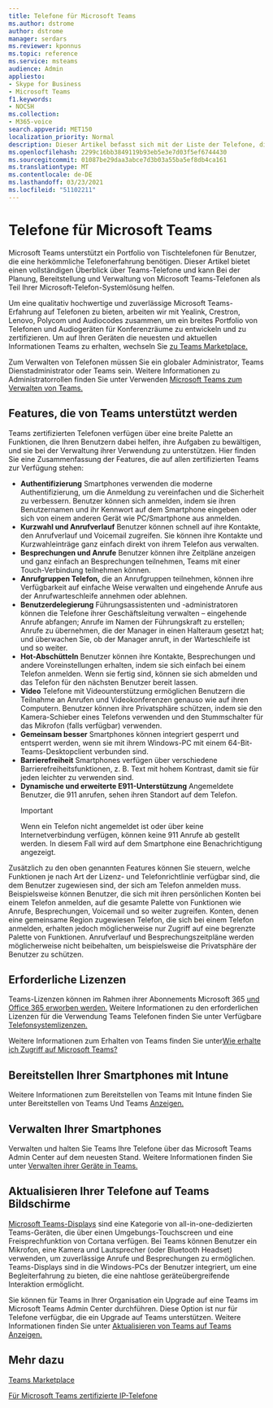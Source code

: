 ```yaml
---
title: Telefone für Microsoft Teams
ms.author: dstrome
author: dstrome
manager: serdars
ms.reviewer: kponnus
ms.topic: reference
ms.service: msteams
audience: Admin
appliesto:
- Skype for Business
- Microsoft Teams
f1.keywords:
- NOCSH
ms.collection:
- M365-voice
search.appverid: MET150
localization_priority: Normal
description: Dieser Artikel befasst sich mit der Liste der Telefone, die für Microsoft Teams zertifiziert sind, und mit den Features, die auf Telefonen unterstützt werden, die für Microsoft Teams.
ms.openlocfilehash: 2299c16bb3849119b93eb5e3e7d03f5ef6744430
ms.sourcegitcommit: 01087be29daa3abce7d3b03a55ba5ef8db4ca161
ms.translationtype: MT
ms.contentlocale: de-DE
ms.lasthandoff: 03/23/2021
ms.locfileid: "51102211"
---
```

# <a name="phones-for-microsoft-teams"></a>Telefone für Microsoft Teams

Microsoft Teams unterstützt ein Portfolio von Tischtelefonen für Benutzer, die eine herkömmliche Telefonerfahrung benötigen. Dieser Artikel bietet einen vollständigen Überblick über Teams-Telefone und kann Bei der Planung, Bereitstellung und Verwaltung von Microsoft Teams-Telefonen als Teil Ihrer Microsoft-Telefon-Systemlösung helfen. 

Um eine qualitativ hochwertige und zuverlässige Microsoft Teams-Erfahrung auf Telefonen zu bieten, arbeiten wir mit Yealink, Crestron, Lenovo, Polycom und Audiocodes zusammen, um ein breites Portfolio von Telefonen und Audiogeräten für Konferenzräume zu entwickeln und zu zertifizieren. Um auf Ihren Geräten die neuesten und aktuellen Informationen Teams zu erhalten, wechseln Sie [zu Teams Marketplace.](https://office.com/teamsdevices)

Zum Verwalten von Telefonen müssen Sie ein globaler Administrator, Teams Dienstadministrator oder Teams sein. Weitere Informationen zu Administratorrollen finden Sie unter Verwenden [Microsoft Teams zum Verwalten von Teams.](../using-admin-roles.md)

## <a name="features-supported-by-teams-phones"></a>Features, die von Teams unterstützt werden

Teams zertifizierten Telefonen verfügen über eine breite Palette an Funktionen, die Ihren Benutzern dabei helfen, ihre Aufgaben zu bewältigen, und sie bei der Verwaltung ihrer Verwendung zu unterstützen. Hier finden Sie eine Zusammenfassung der Features, die auf allen zertifizierten Teams zur Verfügung stehen:

- **Authentifizierung** Smartphones verwenden die moderne Authentifizierung, um die Anmeldung zu vereinfachen und die Sicherheit zu verbessern. Benutzer können sich anmelden, indem sie ihren Benutzernamen und ihr Kennwort auf dem Smartphone eingeben oder sich von einem anderen Gerät wie PC/Smartphone aus anmelden.
- **Kurzwahl und Anrufverlauf** Benutzer können schnell auf ihre Kontakte, den Anrufverlauf und Voicemail zugreifen. Sie können ihre Kontakte und Kurzwahleinträge ganz einfach direkt von ihrem Telefon aus verwalten.
- **Besprechungen und Anrufe** Benutzer können ihre Zeitpläne anzeigen und ganz einfach an Besprechungen teilnehmen, Teams mit einer Touch-Verbindung teilnehmen können.
- **Anrufgruppen Telefon,** die an Anrufgruppen teilnehmen, können ihre Verfügbarkeit auf einfache Weise verwalten und eingehende Anrufe aus der Anrufwarteschleife annehmen oder ablehnen.
- **Benutzerdelegierung** Führungsassistenten und -administratoren können die Telefone ihrer Geschäftsleitung verwalten – eingehende Anrufe abfangen; Anrufe im Namen der Führungskraft zu erstellen; Anrufe zu übernehmen, die der Manager in einen Halteraum gesetzt hat; und überwachen Sie, ob der Manager anruft, in der Warteschleife ist und so weiter.
- **Hot-Abschütteln** Benutzer können ihre Kontakte, Besprechungen und andere Voreinstellungen erhalten, indem sie sich einfach bei einem Telefon anmelden. Wenn sie fertig sind, können sie sich abmelden und das Telefon für den nächsten Benutzer bereit lassen.
- **Video** Telefone mit Videounterstützung ermöglichen Benutzern die Teilnahme an Anrufen und Videokonferenzen genauso wie auf ihren Computern. Benutzer können ihre Privatsphäre schützen, indem sie den Kamera-Schieber eines Telefons verwenden und den Stummschalter für das Mikrofon (falls verfügbar) verwenden.
- **Gemeinsam besser** Smartphones können integriert gesperrt und entsperrt werden, wenn sie mit ihrem Windows-PC mit einem 64-Bit-Teams-Desktopclient verbunden sind.
- **Barrierefreiheit** Smartphones verfügen über verschiedene Barrierefreiheitsfunktionen, z. B. Text mit hohem Kontrast, damit sie für jeden leichter zu verwenden sind.
- **Dynamische und erweiterte E911-Unterstützung** Angemeldete Benutzer, die 911 anrufen, sehen ihren Standort auf dem Telefon. 
    > [!IMPORTANT]
    > Wenn ein Telefon nicht angemeldet ist oder über keine Internetverbindung verfügen, können keine 911 Anrufe ab gestellt werden. In diesem Fall wird auf dem Smartphone eine Benachrichtigung angezeigt.

Zusätzlich zu den oben genannten Features können Sie steuern, welche Funktionen je nach Art der Lizenz- und Telefonrichtlinie verfügbar sind, die dem Benutzer zugewiesen sind, der sich am Telefon anmelden muss. Beispielsweise können Benutzer, die sich mit ihren persönlichen Konten bei einem Telefon anmelden, auf die gesamte Palette von Funktionen wie Anrufe, Besprechungen, Voicemail und so weiter zugreifen. Konten, denen eine gemeinsame Region zugewiesen Telefon, die sich bei einem Telefon anmelden, erhalten jedoch möglicherweise nur Zugriff auf eine begrenzte Palette von Funktionen. Anrufverlauf und Besprechungszeitpläne werden möglicherweise nicht beibehalten, um beispielsweise die Privatsphäre der Benutzer zu schützen.

## <a name="required-licenses"></a>Erforderliche Lizenzen

Teams-Lizenzen können im Rahmen ihrer Abonnements Microsoft 365 [und Office 365 erworben werden.](/office365/servicedescriptions/teams-service-description) Weitere Informationen zu den erforderlichen Lizenzen für die Verwendung Teams Telefonen finden Sie unter Verfügbare [Telefonsystemlizenzen.](https://products.office.com/microsoft-teams/voice-calling)

Weitere Informationen zum Erhalten von Teams finden Sie unter[Wie erhalte ich Zugriff auf Microsoft Teams?](https://support.office.com/article/fc7f1634-abd3-4f26-a597-9df16e4ca65b)

## <a name="deploy-your-phones-using-intune"></a>Bereitstellen Ihrer Smartphones mit Intune

Weitere Informationen zum Bereitstellen von Teams mit Intune finden Sie unter Bereitstellen von Teams Und Teams [Anzeigen.](phones-displays-deploy.md)

## <a name="manage-your-phones"></a>Verwalten Ihrer Smartphones

Verwalten und halten Sie Teams Ihre Telefone über das Microsoft Teams Admin Center auf dem neuesten Stand. Weitere Informationen finden Sie unter [Verwalten ihrer Geräte in Teams.](device-management.md)

## <a name="upgrade-your-phones-to-teams-displays"></a>Aktualisieren Ihrer Telefone auf Teams Bildschirme

[Microsoft Teams-Displays](teams-displays.md) sind eine Kategorie von all-in-one-dedizierten Teams-Geräten, die über einen Umgebungs-Touchscreen und eine Freisprechfunktion von Cortana verfügen. Bei Teams können Benutzer ein Mikrofon, eine Kamera und Lautsprecher (oder Bluetooth Headset) verwenden, um zuverlässige Anrufe und Besprechungen zu ermöglichen. Teams-Displays sind in die Windows-PCs der Benutzer integriert, um eine Begleiterfahrung zu bieten, die eine nahtlose geräteübergreifende Interaktion ermöglicht.

Sie können für Teams in Ihrer Organisation ein Upgrade auf eine Teams im Microsoft Teams Admin Center durchführen. Diese Option ist nur für Telefone verfügbar, die ein Upgrade auf Teams unterstützen. Weitere Informationen finden Sie unter [Aktualisieren von Teams auf Teams Anzeigen.](upgrade-phones-to-displays.md)

## <a name="see-also"></a>Mehr dazu

[Teams Marketplace](https://office.com/teamsdevices)

[Für Microsoft Teams zertifizierte IP-Telefone](teams-ip-phones.md)